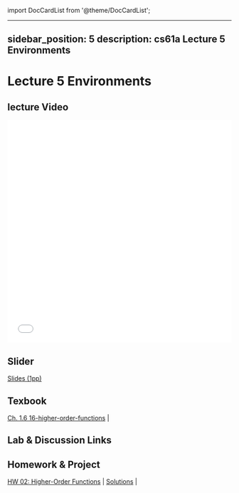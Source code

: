import DocCardList from '@theme/DocCardList';

---
sidebar_position: 5
description: cs61a  Lecture 5 Environments
---
# Lecture 5 Environments
## lecture Video

<iframe src="//player.bilibili.com/player.html?aid=277746636&bvid=BV17c411f78k&cid=1311465503&p=1&high_quality=1&danmaku=0" scrolling="no" border="0" frameborder="no" framespacing="0" allowfullscreen="true" allowfullscreen="allowfullscreen" width="100%" height="500" scrolling="no" frameborder="0" sandbox="allow-top-navigation allow-same-origin allow-forms allow-scripts"> </iframe>

## Slider
[Slides (1pp)](/resource/cs61a/05-Environments_1pp.pdf)
## Texbook
[Ch. 1.6 16-higher-order-functions](./ch/16-higher-order-functions.md) | 

## Lab & Discussion Links


## Homework & Project
[HW 02: Higher-Order Functions](./homework/hw02.md) | [Solutions](./homework/sol-hw02.md) | 


<DocCardList />
